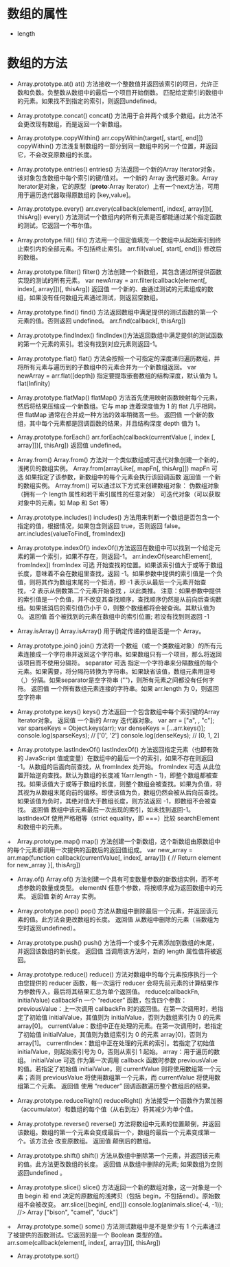 # 数组的属性
+ length

# 数组的方法
+ Array.prototype.at()
at() 方法接收一个整数值并返回该索引的项目，允许正数和负数。负整数从数组中的最后一个项目开始倒数。
匹配给定索引的数组中的元素。如果找不到指定的索引，则返回undefined。

+ Array.prototype.concat()
 concat() 方法用于合并两个或多个数组。此方法不会更改现有数组，而是返回一个新数组。

+ Array.prototype.copyWithin()
arr.copyWithin(target[, start[, end]])
copyWithin() 方法浅复制数组的一部分到同一数组中的另一个位置，并返回它，不会改变原数组的长度。

+ Array.prototype.entries()
entries() 方法返回一个新的Array Iterator对象，该对象包含数组中每个索引的键/值对。
一个新的 Array 迭代器对象。Array Iterator是对象，它的原型（__proto__:Array Iterator）上有一个next方法，可用用于遍历迭代器取得原数组的 [key,value]。

+ Array.prototype.every()
arr.every(callback(element[, index[, array]])[, thisArg])
every() 方法测试一个数组内的所有元素是否都能通过某个指定函数的测试。它返回一个布尔值。

+ Array.prototype.fill()
fill() 方法用一个固定值填充一个数组中从起始索引到终止索引内的全部元素。不包括终止索引。
arr.fill(value[, start[, end]])
修改后的数组。

+ Array.prototype.filter()
filter() 方法创建一个新数组，其包含通过所提供函数实现的测试的所有元素。 
var newArray = arr.filter(callback(element[, index[, array]])[, thisArg])
返回值
一个新的、由通过测试的元素组成的数组，如果没有任何数组元素通过测试，则返回空数组。

+ Array.prototype.find()
find() 方法返回数组中满足提供的测试函数的第一个元素的值。否则返回 undefined。
arr.find(callback[, thisArg])

+ Array.prototype.findIndex()
findIndex()方法返回数组中满足提供的测试函数的第一个元素的索引。若没有找到对应元素则返回-1。

+ Array.prototype.flat()
flat() 方法会按照一个可指定的深度递归遍历数组，并将所有元素与遍历到的子数组中的元素合并为一个新数组返回。
var newArray = arr.flat([depth])
指定要提取嵌套数组的结构深度，默认值为 1。
flat(Infinity)

+ Array.prototype.flatMap()
flatMap() 方法首先使用映射函数映射每个元素，然后将结果压缩成一个新数组。它与 map 连着深度值为 1 的 flat 几乎相同，但 flatMap 通常在合并成一种方法的效率稍微高一些。
返回值
 一个新的数组，其中每个元素都是回调函数的结果，并且结构深度 depth 值为 1。

+ Array.prototype.forEach()
arr.forEach(callback(currentValue [, index [, array]])[, thisArg])
返回值
undefined。

+ Array.from()
Array.from() 方法对一个类似数组或可迭代对象创建一个新的，浅拷贝的数组实例。
Array.from(arrayLike[, mapFn[, thisArg]])
mapFn 可选
如果指定了该参数，新数组中的每个元素会执行该回调函数
返回值
一个新的数组实例。
Array.from() 可以通过以下方式来创建数组对象：
伪数组对象（拥有一个 length 属性和若干索引属性的任意对象）
可迭代对象（可以获取对象中的元素，如 Map 和 Set 等）

+ Array.prototype.includes()
includes() 方法用来判断一个数组是否包含一个指定的值，根据情况，如果包含则返回 true，否则返回 false。
arr.includes(valueToFind[, fromIndex])


+ Array.prototype.indexOf()
indexOf()方法返回在数组中可以找到一个给定元素的第一个索引，如果不存在，则返回-1。
arr.indexOf(searchElement[, fromIndex])
fromIndex 可选
开始查找的位置。如果该索引值大于或等于数组长度，意味着不会在数组里查找，返回 -1。如果参数中提供的索引值是一个负值，则将其作为数组末尾的一个抵消，即 -1 表示从最后一个元素开始查找，-2 表示从倒数第二个元素开始查找 ，以此类推。 注意：如果参数中提供的索引值是一个负值，并不改变其查找顺序，查找顺序仍然是从前向后查询数组。如果抵消后的索引值仍小于 0，则整个数组都将会被查询。其默认值为 0。
返回值
首个被找到的元素在数组中的索引位置; 若没有找到则返回 -1

+ Array.isArray()
Array.isArray() 用于确定传递的值是否是一个 Array。

+ Array.prototype.join()
join() 方法将一个数组（或一个类数组对象）的所有元素连接成一个字符串并返回这个字符串。如果数组只有一个项目，那么将返回该项目而不使用分隔符。
separator 可选
指定一个字符串来分隔数组的每个元素。如果需要，将分隔符转换为字符串。如果缺省该值，数组元素用逗号（,）分隔。如果separator是空字符串 ("")，则所有元素之间都没有任何字符。
返回值
一个所有数组元素连接的字符串。如果 arr.length 为 0，则返回空字符串

+ Array.prototype.keys()
 keys() 方法返回一个包含数组中每个索引键的Array Iterator对象。
返回值 
一个新的 Array 迭代器对象。
var arr = ["a", , "c"];
var sparseKeys = Object.keys(arr);
var denseKeys = [...arr.keys()];
console.log(sparseKeys); // ['0', '2']
console.log(denseKeys);  // [0, 1, 2]

+ Array.prototype.lastIndexOf()
lastIndexOf() 方法返回指定元素（也即有效的 JavaScript 值或变量）在数组中的最后一个的索引，如果不存在则返回 -1。从数组的后面向前查找，从 fromIndex 处开始。
fromIndex 可选
从此位置开始逆向查找。默认为数组的长度减 1(arr.length - 1)，即整个数组都被查找。如果该值大于或等于数组的长度，则整个数组会被查找。如果为负值，将其视为从数组末尾向前的偏移。即使该值为负，数组仍然会被从后向前查找。如果该值为负时，其绝对值大于数组长度，则方法返回 -1，即数组不会被查找。
返回值
数组中该元素最后一次出现的索引，如未找到返回-1。
lastIndexOf 使用严格相等（strict equality，即 ===）比较 searchElement 和数组中的元素。

+　Array.prototype.map()
map() 方法创建一个新数组，这个新数组由原数组中的每个元素都调用一次提供的函数后的返回值组成。
var new_array = arr.map(function callback(currentValue[, index[, array]]) {
 // Return element for new_array 
}[, thisArg])

+ Array.of()
Array.of() 方法创建一个具有可变数量参数的新数组实例，而不考虑参数的数量或类型。
elementN
任意个参数，将按顺序成为返回数组中的元素。
返回值
新的 Array 实例。

+ Array.prototype.pop()
pop() 方法从数组中删除最后一个元素，并返回该元素的值。此方法会更改数组的长度。
返回值
从数组中删除的元素（当数组为空时返回undefined）。

+ Array.prototype.push()
push() 方法将一个或多个元素添加到数组的末尾，并返回该数组的新长度。
返回值
当调用该方法时，新的 length 属性值将被返回。

+ Array.prototype.reduce()
reduce() 方法对数组中的每个元素按序执行一个由您提供的 reducer 函数，每一次运行 reducer 会将先前元素的计算结果作为参数传入，最后将其结果汇总为单个返回值。
reduce(callbackFn, initialValue)
callbackFn
一个 “reducer” 函数，包含四个参数：
previousValue：上一次调用 callbackFn 时的返回值。在第一次调用时，若指定了初始值 initialValue，其值则为 initialValue，否则为数组索引为 0 的元素 array[0]。
currentValue：数组中正在处理的元素。在第一次调用时，若指定了初始值 initialValue，其值则为数组索引为 0 的元素 array[0]，否则为 array[1]。
currentIndex：数组中正在处理的元素的索引。若指定了初始值 initialValue，则起始索引号为 0，否则从索引 1 起始。
array：用于遍历的数组。
initialValue 可选
作为第一次调用 callback 函数时参数 previousValue 的值。若指定了初始值 initialValue，则 currentValue 则将使用数组第一个元素；否则 previousValue 将使用数组第一个元素，而 currentValue 将使用数组第二个元素。
返回值
使用 “reducer” 回调函数遍历整个数组后的结果。

+ Array.prototype.reduceRight()
reduceRight() 方法接受一个函数作为累加器（accumulator）和数组的每个值（从右到左）将其减少为单个值。

+ Array.prototype.reverse()
reverse() 方法将数组中元素的位置颠倒，并返回该数组。数组的第一个元素会变成最后一个，数组的最后一个元素变成第一个。该方法会
改变原数组。
返回值
颠倒后的数组。

+ Array.prototype.shift()
shift() 方法从数组中删除第一个元素，并返回该元素的值。此方法更改数组的长度。
返回值 
从数组中删除的元素; 如果数组为空则返回undefined 。 

+ Array.prototype.slice()
slice() 方法返回一个新的数组对象，这一对象是一个由 begin 和 end 决定的原数组的浅拷贝（包括 begin，不包括end）。原始数组不会被改变。
arr.slice([begin[, end]])
console.log(animals.slice(-4, -1));
//> Array ["bison", "camel", "duck"]

+　Array.prototype.some()
some() 方法测试数组中是不是至少有 1 个元素通过了被提供的函数测试。它返回的是一个 Boolean 类型的值。
arr.some(callback(element[, index[, array]])[, thisArg])

+ Array.prototype.sort()



